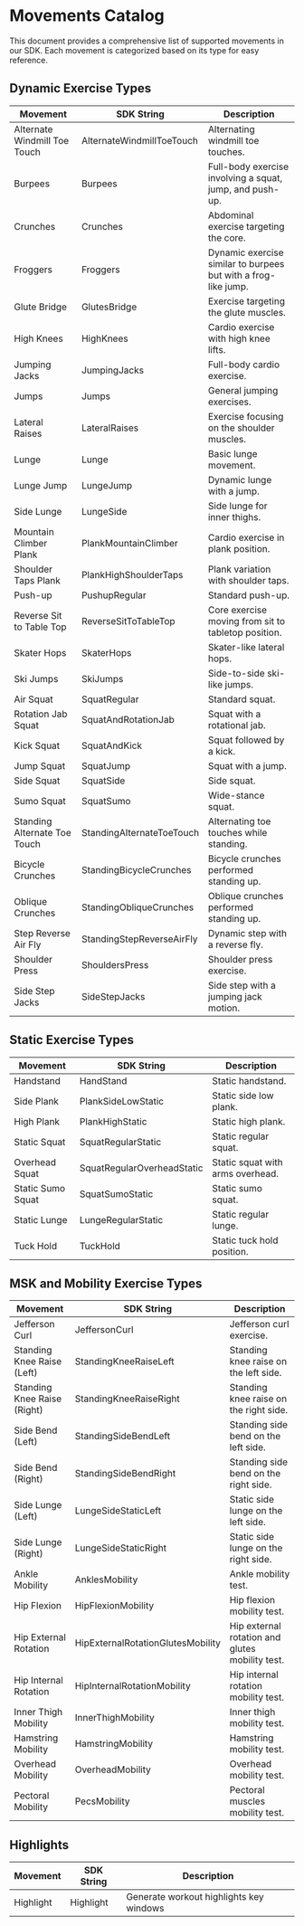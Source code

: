 # Movements Catalog

This document provides a comprehensive list of supported movements in our SDK. Each movement is categorized based on its type for easy reference.

## Dynamic Exercise Types

| Movement                      | SDK String                     | Description                                            |
| ----------------------------- | ------------------------------ | ------------------------------------------------------ |
| Alternate Windmill Toe Touch  | AlternateWindmillToeTouch      | Alternating windmill toe touches.                      |
| Burpees                       | Burpees                        | Full-body exercise involving a squat, jump, and push-up. |
| Crunches                      | Crunches                       | Abdominal exercise targeting the core.                 |
| Froggers                      | Froggers                       | Dynamic exercise similar to burpees but with a frog-like jump. |
| Glute Bridge                  | GlutesBridge                   | Exercise targeting the glute muscles.                  |
| High Knees                    | HighKnees                      | Cardio exercise with high knee lifts.                  |
| Jumping Jacks                 | JumpingJacks                   | Full-body cardio exercise.                             |
| Jumps                         | Jumps                          | General jumping exercises.                             |
| Lateral Raises                | LateralRaises                  | Exercise focusing on the shoulder muscles.             |
| Lunge                         | Lunge                          | Basic lunge movement.                                  |
| Lunge Jump                    | LungeJump                      | Dynamic lunge with a jump.                             |
| Side Lunge                    | LungeSide                      | Side lunge for inner thighs.                           |
| Mountain Climber Plank        | PlankMountainClimber           | Cardio exercise in plank position.                     |
| Shoulder Taps Plank           | PlankHighShoulderTaps          | Plank variation with shoulder taps.                    |
| Push-up                       | PushupRegular                  | Standard push-up.                                      |
| Reverse Sit to Table Top      | ReverseSitToTableTop           | Core exercise moving from sit to tabletop position.    |
| Skater Hops                   | SkaterHops                     | Skater-like lateral hops.                              |
| Ski Jumps                     | SkiJumps                       | Side-to-side ski-like jumps.                           |
| Air Squat                     | SquatRegular                   | Standard squat.                                        |
| Rotation Jab Squat            | SquatAndRotationJab            | Squat with a rotational jab.                           |
| Kick Squat                    | SquatAndKick                   | Squat followed by a kick.                              |
| Jump Squat                    | SquatJump                      | Squat with a jump.                                     |
| Side Squat                    | SquatSide                      | Side squat.                                            |
| Sumo Squat                    | SquatSumo                      | Wide-stance squat.                                     |
| Standing Alternate Toe Touch  | StandingAlternateToeTouch      | Alternating toe touches while standing.                |
| Bicycle Crunches              | StandingBicycleCrunches        | Bicycle crunches performed standing up.                |
| Oblique Crunches              | StandingObliqueCrunches        | Oblique crunches performed standing up.                |
| Step Reverse Air Fly          | StandingStepReverseAirFly      | Dynamic step with a reverse fly.                       |
| Shoulder Press                | ShouldersPress                 | Shoulder press exercise.                               |
| Side Step Jacks               | SideStepJacks                  | Side step with a jumping jack motion.                  |


## Static Exercise Types

| Movement                      | SDK String                     | Description                            |
| ----------------------------- | ------------------------------ | -------------------------------------- |
| Handstand                     | HandStand                      | Static handstand.                      |
| Side Plank                    | PlankSideLowStatic             | Static side low plank.                 |
| High Plank                    | PlankHighStatic                | Static high plank.                     |
| Static Squat                     | SquatRegularStatic             | Static regular squat.                  |
| Overhead Squat                | SquatRegularOverheadStatic     | Static squat with arms overhead.       |
| Static Sumo Squat             | SquatSumoStatic                | Static sumo squat.                     |
| Static Lunge                  | LungeRegularStatic             | Static regular lunge.                  |
| Tuck Hold                     | TuckHold                       | Static tuck hold position.             |

## MSK and Mobility Exercise Types

| Movement                      | SDK String                     | Description                            |
| ----------------------------- | ------------------------------ | -------------------------------------- |
| Jefferson Curl                | JeffersonCurl                  | Jefferson curl exercise.               |
| Standing Knee Raise (Left)    | StandingKneeRaiseLeft          | Standing knee raise on the left side.  |
| Standing Knee Raise (Right)   | StandingKneeRaiseRight         | Standing knee raise on the right side. |
| Side Bend (Left)              | StandingSideBendLeft           | Standing side bend on the left side.   |
| Side Bend (Right)             | StandingSideBendRight          | Standing side bend on the right side.  |
| Side Lunge (Left)             | LungeSideStaticLeft            | Static side lunge on the left side.    |
| Side Lunge (Right)            | LungeSideStaticRight           | Static side lunge on the right side.   |
| Ankle Mobility                | AnklesMobility                 | Ankle mobility test.                   |
| Hip Flexion                   | HipFlexionMobility             | Hip flexion mobility test.             |
| Hip External Rotation         | HipExternalRotationGlutesMobility | Hip external rotation and glutes mobility test. |
| Hip Internal Rotation         | HipInternalRotationMobility    | Hip internal rotation mobility test.   |
| Inner Thigh Mobility          | InnerThighMobility             | Inner thigh mobility test.             |
| Hamstring Mobility            | HamstringMobility              | Hamstring mobility test.               |
| Overhead Mobility             | OverheadMobility               | Overhead mobility test.                |
| Pectoral Mobility             | PecsMobility                   | Pectoral muscles mobility test.        |

## Highlights

| Movement      | SDK String  | Description                     |
| ------------- | ----------- | ------------------------------- |
| Highlight     | Highlight   | Generate workout highlights key windows |
